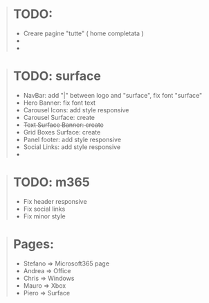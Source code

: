 > # TODO:
>
> - Creare pagine "tutte" ( home completata )
> - 
> - 
>

> # TODO: surface
>
> - NavBar: add "|" between logo and "surface", fix font "surface"
> - Hero Banner: fix font text
> - Carousel Icons: add style responsive
> - Carousel Surface: create
> - ~~Text Surface Banner: create~~
> - Grid Boxes Surface: create
> - Panel footer: add style responsive
> - Social Links: add style responsive
> - 

> # TODO: m365
>
> - Fix header responsive
> - Fix social links
> - Fix minor style
 
> # Pages:
> - Stefano => Microsoft365 page
> - Andrea => Office
> - Chris => Windows
> - Mauro => Xbox
> - Piero => Surface
>
